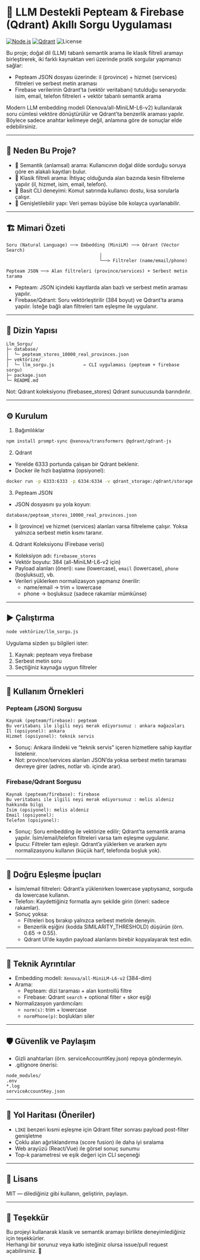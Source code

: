 # 🔎 LLM Destekli Pepteam & Firebase (Qdrant) Akıllı Sorgu Uygulaması

[![Node.js](https://img.shields.io/badge/Node.js-%3E=18.x-339933?logo=node.js&logoColor=white)](https://nodejs.org/)
[![Qdrant](https://img.shields.io/badge/Qdrant-Vector%20DB-FF4F00?logo=qdrant)](https://qdrant.tech/)
![License](https://img.shields.io/badge/license-MIT-blue)

Bu proje; doğal dil (LLM) tabanlı semantik arama ile klasik filtreli aramayı birleştirerek, iki farklı kaynaktan veri üzerinde pratik sorgular yapmanızı sağlar:
- Pepteam JSON dosyası üzerinde: il (province) + hizmet (services) filtreleri ve serbest metin araması
- Firebase verilerinin Qdrant’ta (vektör veritabanı) tutulduğu senaryoda: isim, email, telefon filtreleri + vektör tabanlı semantik arama

Modern LLM embedding modeli (Xenova/all-MiniLM-L6-v2) kullanılarak soru cümlesi vektöre dönüştürülür ve Qdrant’ta benzerlik araması yapılır. Böylece sadece anahtar kelimeye değil, anlamına göre de sonuçlar elde edebilirsiniz.

---

## 🧭 Neden Bu Proje?
- 🤖 Semantik (anlamsal) arama: Kullanıcının doğal dilde sorduğu soruya göre en alakalı kayıtları bulur.
- 🔎 Klasik filtreli arama: İhtiyaç olduğunda alan bazında kesin filtreleme yapılır (il, hizmet, isim, email, telefon).
- 🧩 Basit CLI deneyimi: Komut satırında kullanıcı dostu, kısa sorularla çalışır.
- 🧰 Genişletilebilir yapı: Veri şeması büyüse bile kolayca uyarlanabilir.

---

## 🏗️ Mimari Özeti

```
Soru (Natural Language) ──> Embedding (MiniLM) ──> Qdrant (Vector Search)
                                   │
                                   └──> Filtreler (name/email/phone)

Pepteam JSON ──> Alan filtreleri (province/services) + Serbest metin tarama
```

- Pepteam: JSON içindeki kayıtlarda alan bazlı ve serbest metin araması yapılır.
- Firebase/Qdrant: Soru vektörleştirilir (384 boyut) ve Qdrant’ta arama yapılır. İsteğe bağlı alan filtreleri tam eşleşme ile uygulanır.

---

## 📂 Dizin Yapısı

```
Llm_Sorgu/
├─ database/
│  └─ pepteam_stores_10000_real_provinces.json
├─ vektörize/
│  └─ llm_sorgu.js           ← CLI uygulaması (pepteam + firebase sorgu)
├─ package.json
└─ README.md
```

Not: Qdrant koleksiyonu (firebasee_stores) Qdrant sunucusunda barındırılır.

---

## ⚙️ Kurulum

1) Bağımlılıklar
```bash
npm install prompt-sync @xenova/transformers @qdrant/qdrant-js
```

2) Qdrant
- Yerelde 6333 portunda çalışan bir Qdrant beklenir.
- Docker ile hızlı başlatma (opsiyonel):
```bash
docker run -p 6333:6333 -p 6334:6334 -v qdrant_storage:/qdrant/storage qdrant/qdrant
```

3) Pepteam JSON
- JSON dosyasını şu yola koyun:
```
database/pepteam_stores_10000_real_provinces.json
```
- İl (province) ve hizmet (services) alanları varsa filtreleme çalışır. Yoksa yalnızca serbest metin kısmı taranır.

4) Qdrant Koleksiyonu (Firebase verisi)
- Koleksiyon adı: `firebasee_stores`
- Vektör boyutu: 384 (all-MiniLM-L6-v2 için)
- Payload alanları (öneri): `name` (lowercase), `email` (lowercase), `phone` (boşluksuz), vb.
- Verileri yüklerken normalizasyon yapmanız önerilir:
  - name/email → trim + lowercase
  - phone → boşluksuz (sadece rakamlar mümkünse)

---

## ▶️ Çalıştırma

```bash
node vektörize/llm_sorgu.js
```

Uygulama sizden şu bilgileri ister:
1) Kaynak: pepteam veya firebase
2) Serbest metin soru
3) Seçtiğiniz kaynağa uygun filtreler

---

## 🔹 Kullanım Örnekleri

### Pepteam (JSON) Sorgusu
```
Kaynak (pepteam/firebase): pepteam
Bu veritabanı ile ilgili neyi merak ediyorsunuz : ankara mağazaları
İl (opsiyonel): ankara
Hizmet (opsiyonel): teknik servis
```
- Sonuç: Ankara ilindeki ve “teknik servis” içeren hizmetlere sahip kayıtlar listelenir.
- Not: province/services alanları JSON’da yoksa serbest metin taraması devreye girer (adres, notlar vb. içinde arar).

### Firebase/Qdrant Sorgusu
```
Kaynak (pepteam/firebase): firebase
Bu veritabanı ile ilgili neyi merak ediyorsunuz : melis aldeniz hakkında bilgi
İsim (opsiyonel): melis aldeniz
Email (opsiyonel): 
Telefon (opsiyonel): 
```
- Sonuç: Soru embedding ile vektörize edilir; Qdrant’ta semantik arama yapılır. İsim/email/telefon filtreleri varsa tam eşleşme uygulanır.
- İpucu: Filtreler tam eşleşir. Qdrant’a yüklerken ve ararken aynı normalizasyonu kullanın (küçük harf, telefonda boşluk yok).

---

## 🧪 Doğru Eşleşme İpuçları

- İsim/email filtreleri: Qdrant’a yüklenirken lowercase yaptıysanız, sorguda da lowercase kullanın.
- Telefon: Kaydettiğiniz formatla aynı şekilde girin (öneri: sadece rakamlar).
- Sonuç yoksa:
  - Filtreleri boş bırakıp yalnızca serbest metinle deneyin.
  - Benzerlik eşiğini (kodda SIMILARITY_THRESHOLD) düşürün (örn. 0.65 → 0.55).
  - Qdrant UI’de kaydın payload alanlarını birebir kopyalayarak test edin.

---

## 🧠 Teknik Ayrıntılar

- Embedding modeli: `Xenova/all-MiniLM-L6-v2` (384-dim)
- Arama:
  - Pepteam: dizi taraması + alan kontrollü filtre
  - Firebase: Qdrant `search` + optional filter + skor eşiği
- Normalizasyon yardımcıları:
  - `norm(s)`: trim + lowercase
  - `normPhone(p)`: boşlukları siler

---

## 🛡️ Güvenlik ve Paylaşım

- Gizli anahtarları (örn. serviceAccountKey.json) repoya göndermeyin.
- .gitignore önerisi:
```
node_modules/
.env
*.log
serviceAccountKey.json
```

---

## 🧭 Yol Haritası (Öneriler)

- `LIKE` benzeri kısmi eşleşme için Qdrant filter sonrası payload post-filter genişletme
- Çoklu alan ağırlıklandırma (score fusion) ile daha iyi sıralama
- Web arayüzü (React/Vue) ile görsel sonuç sunumu
- Top-k parametresi ve eşik değeri için CLI seçeneği

---

## 📝 Lisans

MIT — dilediğiniz gibi kullanın, geliştirin, paylaşın.

---

## 🙌 Teşekkür

Bu projeyi kullanarak klasik ve semantik aramayı birlikte deneyimlediğiniz için teşekkürler.  
Herhangi bir sorunuz veya katkı isteğiniz olursa issue/pull request açabilirsiniz. 🚀
